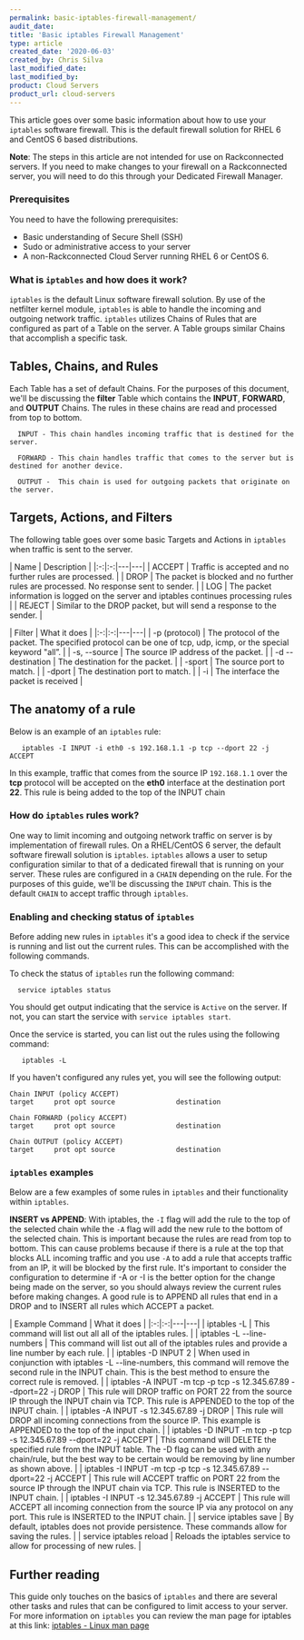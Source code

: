 ```yaml
---
permalink: basic-iptables-firewall-management/
audit_date: 
title: 'Basic iptables Firewall Management'
type: article
created_date: '2020-06-03'
created_by: Chris Silva
last_modified_date:
last_modified_by:
product: Cloud Servers
product_url: cloud-servers
---
```


This article goes over some basic information about how to use your `iptables` software firewall. This is the default firewall solution for RHEL 6 and CentOS 6 based distributions. 

**Note**: The steps in this article are not intended for use on Rackconnected servers. If you need to make changes to your firewall on a Rackconnected server, you will need to do this through your Dedicated Firewall Manager. 

### Prerequisites

You need to have the following prerequisites:
- Basic understanding of Secure Shell (SSH)
- Sudo or administrative access to your server
- A non-Rackconnected Cloud Server running RHEL 6 or CentOS 6.

### What is `iptables` and how does it work?

`iptables` is the default Linux software firewall solution. By use of the netfilter kernel module, `iptables` is able to handle the incoming and outgoing network traffic. `iptables` utilizes Chains of Rules that are configured as part of a Table on the server. A Table groups similar Chains that accomplish a specific task. 

## Tables, Chains, and Rules

Each Table has a set of default Chains. For the purposes of this document, we'll be discussing the **filter** Table which contains the **INPUT**, **FORWARD**, and **OUTPUT** Chains. The rules in these chains are read and processed from top to bottom. 

      INPUT - This chain handles incoming traffic that is destined for the server.

      FORWARD -	This chain handles traffic that comes to the server but is destined for another device.

      OUTPUT -	This chain is used for outgoing packets that originate on the server. 

## Targets, Actions, and Filters

The following table goes over some basic Targets and Actions in `iptables` when traffic is sent to the server.

| Name  | Description  |
|:-:|:-:|---|---|
| ACCEPT  | Traffic is accepted and no further rules are processed. |
|  DROP | The packet is blocked and no further rules are processed. No response sent to sender.  |
|  LOG | The packet information is logged on the server and iptables continues processing rules  |
|  REJECT | Similar to the DROP packet, but will send a response to the sender.  |

| Filter  | What it does  |
|:-:|:-:|---|---|
| -p (protocol)  | The protocol of the packet.  The specified protocol can be one of tcp, udp, icmp, or the special keyword "all”. |
|  -s, --source | The source IP address of the packet.  |
|  -d --destination | The destination for the packet. |
|  -sport | The source port to match. |
|  -dport | The destination port to match. |
|  -i | The interface the packet is received |

## The anatomy of a rule

Below is an example of an `iptables` rule:

       iptables -I INPUT -i eth0 -s 192.168.1.1 -p tcp --dport 22 -j ACCEPT

In this example, traffic that comes from the source IP `192.168.1.1` over the **tcp** protocol will be accepted on the **eth0** interface at the destination port **22**. This rule is being added to the top of the INPUT chain


### How do `iptables` rules work?

One way to limit incoming and outgoing network traffic on server is by implementation of firewall rules. On a RHEL/CentOS 6 server, the default software firewall solution is `iptables`. `iptables` allows a user to setup configuration similar to that of a dedicated firewall that is running on your server. These rules are configured in a `CHAIN` depending on the rule. For the purposes of this guide, we'll be discussing the `INPUT` chain. This is the default `CHAIN` to accept traffic through `iptables`. 

### Enabling and checking status of `iptables`

Before adding new rules in `iptables` it's a good idea to check if the service is running and list out the current rules. This can be accomplished with the following commands. 

To check the status of `iptables` run the following command:

      service iptables status

You should get output indicating that the service is `Active` on the server. If not, you can start the service with `service iptables start`.

Once the service is started, you can list out the rules using the following command:

       iptables -L

If you haven't configured any rules yet, you will see the following output:

```
Chain INPUT (policy ACCEPT)
target     prot opt source               destination

Chain FORWARD (policy ACCEPT)
target     prot opt source               destination

Chain OUTPUT (policy ACCEPT)
target     prot opt source               destination
```


### `iptables` examples

Below are a few examples of some rules in `iptables` and their functionality within `iptables`. 

**INSERT vs APPEND**: With iptables, the `-I` flag will add the rule to the top of the selected chain while the `-A` flag will add the new rule to the bottom of the selected chain. This is important because the rules are read from top to bottom. This can cause problems because if there is a rule at the top that blocks ALL incoming traffic and you use `-A` to add a rule that accepts traffic from an IP, it will be blocked by the first rule. It's important to consider the configuration to determine if -A or -I is the better option for the change being made on the server, so you should always review the current rules before making changes.
A good rule is to APPEND all rules that end in a DROP and to INSERT all rules which ACCEPT a packet.


| Example Command  | What it does  |
|:-:|:-:|---|---|
|  iptables -L | This command will list out all all of the iptables rules.  |
|  iptables -L --line-numbers | This command will list out all of the iptables rules and provide a line number by each rule.  |
|  iptables -D INPUT 2 | When used in conjunction with iptables -L --line-numbers, this command will remove the second rule in the INPUT chain. This is the best method to ensure the correct rule is removed.  |
| iptables -A INPUT -m tcp -p tcp -s 12.345.67.89 --dport=22 -j DROP  | This rule will DROP traffic on PORT 22 from the source IP through the INPUT chain via TCP. This rule is APPENDED to the top of the INPUT chain. |
|  iptables -A INPUT -s 12.345.67.89 -j DROP | This rule will DROP all incoming connections from the source IP. This example is APPENDED to the top of the input chain. |
|  iptables -D INPUT -m tcp -p tcp -s 12.345.67.89 --dport=22 -j ACCEPT | This command will DELETE the specified rule from the INPUT table. The -D flag can be used with any chain/rule, but the best way to be certain would be removing by line number as shown above.  |
|  iptables -I INPUT -m tcp -p tcp -s 12.345.67.89 --dport=22 -j ACCEPT | This rule will ACCEPT traffic on PORT 22 from the source IP through the INPUT chain via TCP. This rule is INSERTED to the INPUT chain.  |
|  iptables -I INPUT -s 12.345.67.89 -j ACCEPT | This rule will ACCEPT all incoming connection from the source IP via any protocol on any port. This rule is INSERTED to the INPUT chain.  |
|  service iptables save | By default, iptables does not provide persistence. These commands allow for saving the rules.  |
|  service iptables reload | Reloads the iptables service to allow for processing of new rules.  |


## Further reading

This guide only touches on the basics of `iptables` and there are several other tasks and rules that can be configured to limit access to your server. For more information on `iptables` you can review the man page for iptables at this link: [iptables - Linux man page](https://linux.die.net/man/8/iptables) 
